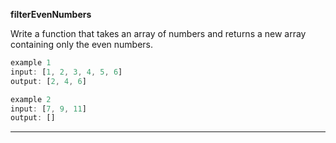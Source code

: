 **filterEvenNumbers**

Write a function that takes an array of numbers and returns a new array containing only the even numbers.

```js
example 1
input: [1, 2, 3, 4, 5, 6]
output: [2, 4, 6]

example 2
input: [7, 9, 11]
output: []
```

---
